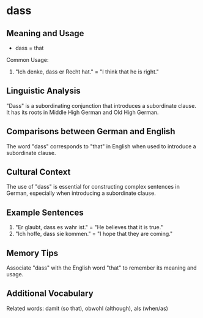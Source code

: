 # dass
## Meaning and Usage
* dass = that

Common Usage:
1. "Ich denke, dass er Recht hat." = "I think that he is right."

## Linguistic Analysis
"Dass" is a subordinating conjunction that introduces a subordinate clause. It has its roots in Middle High German and Old High German.

## Comparisons between German and English
The word "dass" corresponds to "that" in English when used to introduce a subordinate clause.

## Cultural Context
The use of "dass" is essential for constructing complex sentences in German, especially when introducing a subordinate clause.

## Example Sentences
1. "Er glaubt, dass es wahr ist." = "He believes that it is true."
2. "Ich hoffe, dass sie kommen." = "I hope that they are coming."

## Memory Tips
Associate "dass" with the English word "that" to remember its meaning and usage.

## Additional Vocabulary
Related words: damit (so that), obwohl (although), als (when/as)